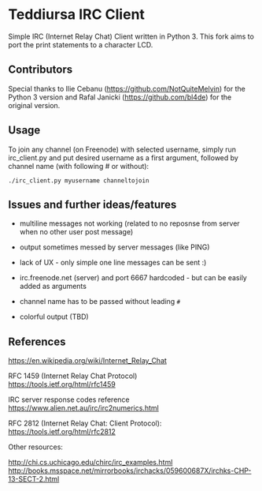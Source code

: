 # Teddiursa IRC Client

Simple IRC (Internet Relay Chat) Client written in Python 3. This fork aims to port the print statements to a character LCD. 


## Contributors

Special thanks to Ilie Cebanu (https://github.com/NotQuiteMelvin) for the Python 3 version and Rafal Janicki (https://github.com/bl4de) for the original version.


## Usage

To join any channel (on Freenode) with selected username, simply run irc_client.py and put desired username as a first argument, followed by channel name (with following # or without):

```
./irc_client.py myusername channeltojoin
```


## Issues and further ideas/features

- multiline messages not working (related to no reposnse from server when no other user post message)
- output sometimes messed by server messages (like PING)
- lack of UX - only simple one line messages can be sent :)
- irc.freenode.net (server) and port 6667 hardcoded - but can be easily added as arguments
- channel name has to be passed without leading ```#```

- colorful output (TBD)


## References

https://en.wikipedia.org/wiki/Internet_Relay_Chat

RFC 1459 (Internet Relay Chat Protocol)                                             
https://tools.ietf.org/html/rfc1459

IRC server response codes reference                                                 
https://www.alien.net.au/irc/irc2numerics.html

RFC 2812 (Internet Relay Chat: Client Protocol):                                
https://tools.ietf.org/html/rfc2812

Other resources:

http://chi.cs.uchicago.edu/chirc/irc_examples.html                                                  
http://books.msspace.net/mirrorbooks/irchacks/059600687X/irchks-CHP-13-SECT-2.html



